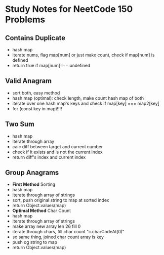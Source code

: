 # Study Notes for NeetCode 150 Problems

## Contains Duplicate
- hash map
- iterate nums, flag map[num] or just make count, check if map[num] is defined
- return true if map[num] !== undefined

## Valid Anagram
- sort both, easy method
- hash map (optimal): check length, make count hash map of both
- iterate over one hash map's keys and check if map[key] === map2[key]
- for (const key in map)!!!!

## Two Sum
- hash map
- iterate through array
- calc diff between target and current number
- check if it exists and is not the current index
- return diff's index and current index

## Group Anagrams
- **First Method** Sorting
- hash map
- iterate through array of strings
- sort, push original string to map at sorted index
- return Object.values(map)
- **Optimal Method** Char Count
- hash map
- iterate through array of strings
- make array new array len 26 fill 0
- iterate through chars, fill char count "c.charCodeAt(0)"
- so same thing, joined char count array is key
- push og string to map
- return Object.values(map)
